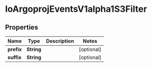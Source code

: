 

# IoArgoprojEventsV1alpha1S3Filter


## Properties

Name | Type | Description | Notes
------------ | ------------- | ------------- | -------------
**prefix** | **String** |  |  [optional]
**suffix** | **String** |  |  [optional]



